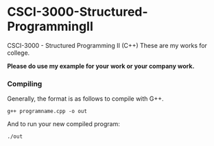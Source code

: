 # CSCI-3000-Structured-ProgrammingII
CSCI-3000 - Structured Programming II (C++)
These are my works for college.

**Please do use my example for your work or your company work.**

### Compiling

Generally, the format is as follows to compile with G++.

```
g++ programname.cpp -o out
```

And to run your new compiled program:

```
./out
```
